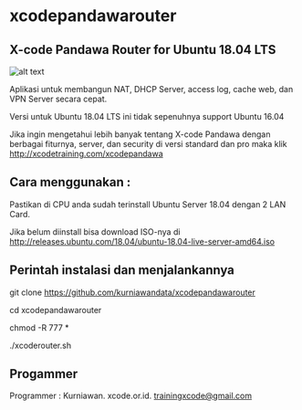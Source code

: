 # xcodepandawarouter

X-code Pandawa Router for Ubuntu 18.04 LTS
------------------------------------------

![alt text](http://xcode.or.id/04_small-logo.png)

Aplikasi untuk membangun NAT, DHCP Server, access log, cache web, dan VPN Server secara cepat. 

Versi untuk Ubuntu 18.04 LTS ini tidak sepenuhnya support Ubuntu 16.04

Jika ingin mengetahui lebih banyak tentang X-code Pandawa dengan berbagai fiturnya, server, dan security di versi standard dan pro maka klik http://xcodetraining.com/xcodepandawa

Cara menggunakan :
------------------

Pastikan di CPU anda sudah terinstall Ubuntu Server 18.04 dengan 2 LAN Card.

Jika belum diinstall bisa download ISO-nya di http://releases.ubuntu.com/18.04/ubuntu-18.04-live-server-amd64.iso

Perintah instalasi dan menjalankannya
-------------------------------------

git clone https://github.com/kurniawandata/xcodepandawarouter

cd xcodepandawarouter

chmod -R 777 *

./xcoderouter.sh

Progammer 
---------

Programmer : Kurniawan. xcode.or.id. trainingxcode@gmail.com
